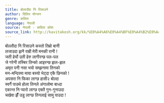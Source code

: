 ```yaml
---
title: बोलाउँदा नि रिसाउने
author: दिलिप योन्जन
genre: कविता
language: नेपाली
source: नेपाली - कविता कोश
source_link: http://kavitakosh.org/kk/%E0%A4%A6%E0%A4%BF%E0%A4%B2%E0%A4%BF%E0%A4%AA_%E0%A4%AF%E0%A5%8B%E0%A4%A8%E0%A5%8D%E0%A4%9C%E0%A4%A8
---
```


बोल्लौदा नि रिसाउने कस्तो तिम्रो बानी  
लजाउदा झनै राम्री मेरी मनकी रानी !  
जती हेर्यो उती हेरु लागीरन्छ पल-पल  
जे गरेनी तस्बिर तिन्को आइरन्छ झल-झल  
अमृत पनी नसा भयो सम्झनामा तिनको  
मन-मन्दिरमा माया बस्यो भेट्दा एकै छिनको !  
अपसरा नि फिका लाग्छ हासी२ बोल्दा  
स्वर्गै पाउथे होला तिनले अंगालोमा बाध्दा  
एकान्त नि प्यारो लाग्छ एक्लै गुन-गुनाउदा  
चखेवा झैँ उडु लाग्छ तिनलाई सामु पाउदा !
